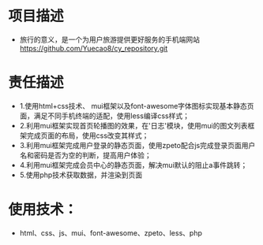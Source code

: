 # 项目描述
+ 旅行的意义，是一个为用户旅游提供更好服务的手机端网站
	https://github.com/Yuecao8/cy_repository.git
# 责任描述
+ 1.使用html+css技术、 mui框架以及font-awesome字体图标实现基本静态页面，满足不同手机终端的适配，使用less编译css样式；
+ 2.利用mui框架实现首页轮播图的效果，在'日志'模块，使用mui的图文列表框架完成页面的布局，使用css改变其样式；
+ 3.利用mui框架完成用户登录的静态页面，使用zpeto配合js完成登录页面用户名和密码是否为空的判断，提高用户体验；
+ 4.利用mui框架完成会员中心的静态页面，解决mui默认的阻止a事件跳转；
+ 5.使用php技术获取数据，并渲染到页面
# 使用技术： 
+ html、css、js、mui、font-awesome、zpeto、less、php
